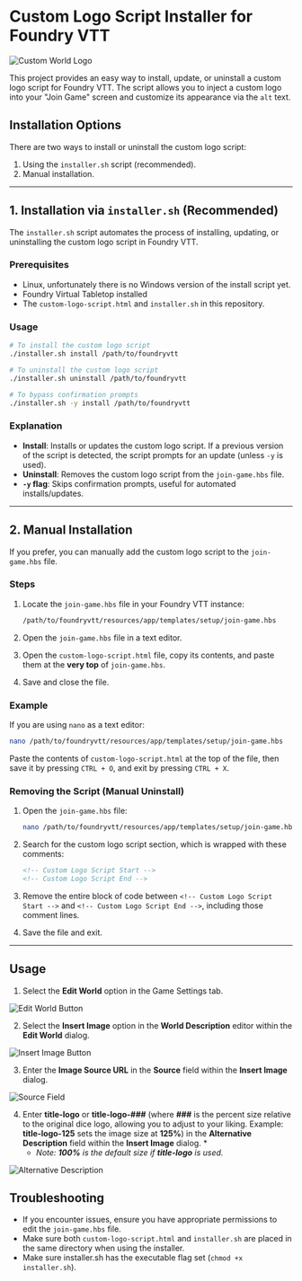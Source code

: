 # Custom Logo Script Installer for Foundry VTT

![Custom World Logo](https://github.com/Daxiongmao87/foundryvtt-custom-world-logo/blob/main/images/custom_world_logo.png?raw=true)

This project provides an easy way to install, update, or uninstall a custom logo script for Foundry VTT. The script allows you to inject a custom logo into your "Join Game" screen and customize its appearance via the `alt` text.

## Installation Options

There are two ways to install or uninstall the custom logo script:

1. Using the `installer.sh` script (recommended).
2. Manual installation.

---

## 1. Installation via `installer.sh` (Recommended)

The `installer.sh` script automates the process of installing, updating, or uninstalling the custom logo script in Foundry VTT.

### Prerequisites

- Linux, unfortunately there is no Windows version of the install script yet.
- Foundry Virtual Tabletop installed
- The `custom-logo-script.html` and `installer.sh` in this repository.

### Usage

```bash
# To install the custom logo script
./installer.sh install /path/to/foundryvtt

# To uninstall the custom logo script
./installer.sh uninstall /path/to/foundryvtt

# To bypass confirmation prompts
./installer.sh -y install /path/to/foundryvtt
```

### Explanation

- **Install**: Installs or updates the custom logo script. If a previous version of the script is detected, the script prompts for an update (unless `-y` is used).
- **Uninstall**: Removes the custom logo script from the `join-game.hbs` file.
- **`-y` flag**: Skips confirmation prompts, useful for automated installs/updates.

---

## 2. Manual Installation

If you prefer, you can manually add the custom logo script to the `join-game.hbs` file.

### Steps

1. Locate the `join-game.hbs` file in your Foundry VTT instance:

   ```bash
   /path/to/foundryvtt/resources/app/templates/setup/join-game.hbs
   ```

2. Open the `join-game.hbs` file in a text editor.

3. Open the `custom-logo-script.html` file, copy its contents, and paste them at the **very top** of `join-game.hbs`.

4. Save and close the file.

### Example

If you are using `nano` as a text editor:

```bash
nano /path/to/foundryvtt/resources/app/templates/setup/join-game.hbs
```

Paste the contents of `custom-logo-script.html` at the top of the file, then save it by pressing `CTRL + O`, and exit by pressing `CTRL + X`.

### Removing the Script (Manual Uninstall)

1. Open the `join-game.hbs` file:

   ```bash
   nano /path/to/foundryvtt/resources/app/templates/setup/join-game.hbs
   ```

2. Search for the custom logo script section, which is wrapped with these comments:

   ```html
   <!-- Custom Logo Script Start -->
   <!-- Custom Logo Script End -->
   ```

3. Remove the entire block of code between `<!-- Custom Logo Script Start -->` and `<!-- Custom Logo Script End -->`, including those comment lines.

4. Save the file and exit.

---
## Usage
1. Select the **Edit World** option in the Game Settings tab.

![Edit World Button](https://github.com/Daxiongmao87/foundryvtt-custom-world-logo/blob/main/images/screenshot-options-tab.png?raw=true)

2. Select the **Insert Image** option in the **World Description** editor within the **Edit World** dialog.

![Insert Image Button](https://github.com/Daxiongmao87/foundryvtt-custom-world-logo/blob/main/images/screenshot-edit-world-dialog.png)

3. Enter the **Image Source URL** in the **Source** field within the **Insert Image** dialog.

![Source Field](https://github.com/Daxiongmao87/foundryvtt-custom-world-logo/blob/main/images/screenshot-insert-image-source.png?raw=true)

4. Enter **title-logo** or **title-logo-###** (where **###** is the percent size relative to the original dice logo, allowing you to adjust to your liking. Example: **title-logo-125** sets the image size at **125%**) in the **Alternative Description** field within the **Insert Image** dialog. *
   - *Note: **100%** is the default size if **title-logo** is used.*

![Alternative Description](https://github.com/Daxiongmao87/foundryvtt-custom-world-logo/blob/main/images/screenshot-insert-image-alternative-description.png?raw=true)

## Troubleshooting

- If you encounter issues, ensure you have appropriate permissions to edit the `join-game.hbs` file.
- Make sure both `custom-logo-script.html` and `installer.sh` are placed in the same directory when using the installer.
- Make sure installer.sh has the executable flag set (`chmod +x installer.sh`).
